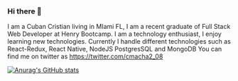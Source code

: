 ### Hi there 👋

I am a Cuban Cristian living in MIami FL, I am a recent graduate of Full Stack Web Developer at Henry Bootcamp. I am a technology enthusiast, I enjoy learning new technologies. Currently I handle different technologies such as React-Redux, React Native, NodeJS PostgresSQL and MongoDB
You can find me on twitter as https://twitter.com/cmacha2_08

[![Anurag's GitHub stats](https://github-readme-stats.vercel.app/api?username=cmacha2)](https://github.com/anuraghazra/github-readme-stats)
